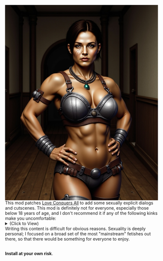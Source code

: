 <img align="right" src="https://github.com/LCA-EET/LCA_Explicit/blob/main/EE/img/corwin.png">
This mod patches <a href="https://github.com/LCA-EET/LCA">Love Conquers All</a> to add some sexually explicit dialogs and cutscenes. This mod is definitely not for everyone, especially those below 18 years of age, and I don't recommend it if any of the following kinks make you uncomfortable:
<details>
<summary>(Click to View)</summary>
<br>
- Bondage / BDSM<br>
- Cuckolding<br>
- Dominance<br>
- Erotic Asphyxiation<br>
- Exhibitionism<br>
- Foot Fetishism<br>
- Humiliation<br>
- Masochism<br>
- Oral Stimulation<br>
- Quirofilia<br>
</details>
Writing this content is difficult for obvious reasons. Sexuality is deeply personal; I focused on a broad set of the most "mainstream" fetishes out there, so that there would be something for everyone to enjoy.<br><br>

**Install at your own risk**.
